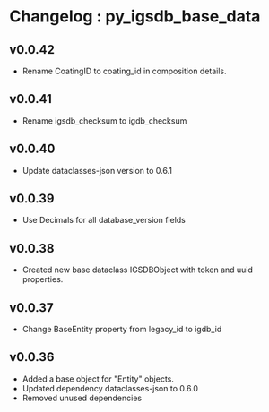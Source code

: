 # Changelog : py_igsdb_base_data 


## v0.0.42
- Rename CoatingID to coating_id in composition details.

## v0.0.41
- Rename igsdb_checksum to igdb_checksum

## v0.0.40
- Update dataclasses-json version to 0.6.1

## v0.0.39
- Use Decimals for all database_version fields

## v0.0.38
- Created new base dataclass IGSDBObject with token and uuid properties.

## v0.0.37
- Change BaseEntity property from legacy_id to igdb_id

## v0.0.36
- Added a base object for "Entity" objects.
- Updated dependency dataclasses-json to 0.6.0
- Removed unused dependencies
